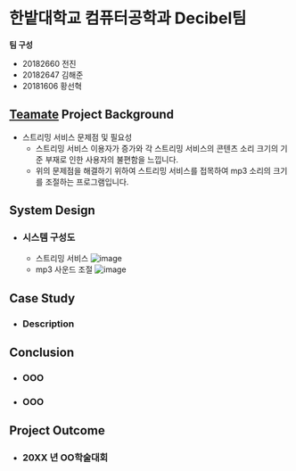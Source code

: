 # 한밭대학교 컴퓨터공학과 Decibel팀

**팀 구성**
- 20182660 전진 
- 20182647 김해준
- 20181606 황선혁

## <u>Teamate</u> Project Background
- 스트리밍 서비스 문제점 및 필요성
  - 스트리밍 서비스 이용자가 증가와 각 스트리밍 서비스의 콘텐츠 소리 크기의 기준 부재로 인한 사용자의 불편함을 느낍니다.
  - 위의 문제점을 해결하기 위하여 스트리밍 서비스를 접목하여 mp3 소리의 크기를 조절하는 프로그램입니다.
## System Design
  - ### 시스템 구성도
    - 스트리밍 서비스
      ![image](https://github.com/HBNU-SWUNIV/come-capstone23-decibel/assets/127127198/142f9f18-80a9-4406-bf99-d8b790f34b16)
    - mp3 사운드 조절
      ![image](https://github.com/HBNU-SWUNIV/come-capstone23-decibel/assets/127127198/e68d15ad-c22e-4a89-b52a-746063f7bc66)

## Case Study
  - ### Description
  
  
## Conclusion
  - ### OOO
  - ### OOO
  
## Project Outcome
- ### 20XX 년 OO학술대회 
